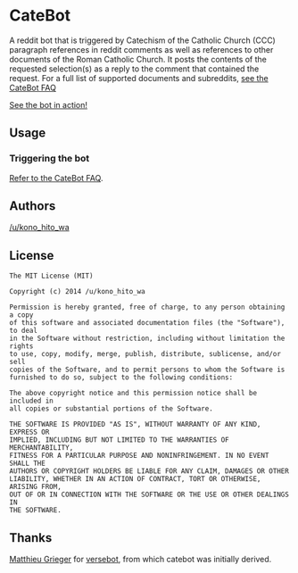 # CateBot
A reddit bot that is triggered by Catechism of the Catholic Church (CCC) paragraph references in reddit comments as well as references to other documents of the Roman Catholic Church. It posts the contents of the requested selection(s) as a reply to the comment that contained the request. For a full list of supported documents and subreddits, [see the CateBot FAQ](https://github.com/konohitowa/catebot/blob/master/docs/CateBot%20Info.md#faq)

[See the bot in action!](http://www.reddit.com/user/CateBot)

## Usage
### Triggering the bot
[Refer to the CateBot FAQ](https://github.com/konohitowa/catebot/blob/master/docs/CateBot%20Info.md#faq).

## Authors
[/u/kono_hito_wa](http://reddit.com/u/kono_hito_wa)

## License
	The MIT License (MIT)

	Copyright (c) 2014 /u/kono_hito_wa

	Permission is hereby granted, free of charge, to any person obtaining a copy
	of this software and associated documentation files (the "Software"), to deal
	in the Software without restriction, including without limitation the rights
	to use, copy, modify, merge, publish, distribute, sublicense, and/or sell
	copies of the Software, and to permit persons to whom the Software is
	furnished to do so, subject to the following conditions:

	The above copyright notice and this permission notice shall be included in
	all copies or substantial portions of the Software.

	THE SOFTWARE IS PROVIDED "AS IS", WITHOUT WARRANTY OF ANY KIND, EXPRESS OR
	IMPLIED, INCLUDING BUT NOT LIMITED TO THE WARRANTIES OF MERCHANTABILITY,
	FITNESS FOR A PARTICULAR PURPOSE AND NONINFRINGEMENT. IN NO EVENT SHALL THE
	AUTHORS OR COPYRIGHT HOLDERS BE LIABLE FOR ANY CLAIM, DAMAGES OR OTHER
	LIABILITY, WHETHER IN AN ACTION OF CONTRACT, TORT OR OTHERWISE, ARISING FROM,
	OUT OF OR IN CONNECTION WITH THE SOFTWARE OR THE USE OR OTHER DEALINGS IN
	THE SOFTWARE.

## Thanks
[Matthieu Grieger](http://www.reddit.com/u/mgrieger) for [versebot](https://github.com/matthieugrieger/versebot), from which catebot was initially derived.
